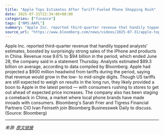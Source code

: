 ```yaml
---
title: "Apple Tops Estimates After Tariff-Fueled Phone Shopping Rush"
date: 2025-07-31T22:34:06+08:00
categories: ["finance"]
tags: ["NMS:AAPL"]
summary: "Apple Inc. reported third-quarter revenue that handily topped analysts’ estimates, boosted by surprisingly strong sales of the iPhone and products in China. Revenue rose 9.6% to $94 billion in the per"
source_url: "https://www.bloomberg.com/news/videos/2025-07-31/apple-tops-estimates-after-tariff-fueled-shopping-rush-video"
---
```


Apple Inc. reported third-quarter revenue that handily topped analysts’ estimates, boosted by surprisingly strong sales of the iPhone and products in China. Revenue rose 9.6% to $94 billion in the period, which ended June 28, the company said in a statement Thursday. Analysts estimated $89.3 billion on average, according to data compiled by Bloomberg. Apple had projected a $900 million headwind from tariffs during the period, saying that revenue would grow in the low- to mid-single digits. Though US tariffs are still expected to weigh on results in the long run, they likely provided a boon to Apple in the latest period &mdash; with consumers rushing to stores to get out ahead of expected price increases. The company also has been staging a comeback in China, a market where local phone brands have made inroads with consumers. Bloomberg's Sarah Frier and Tigress Financial Partners CIO Ivan Feinseth join Bloomberg Businesswek Daily to discuss. (Source: Bloomberg)

---

*来源: [原文链接](https://www.bloomberg.com/news/videos/2025-07-31/apple-tops-estimates-after-tariff-fueled-shopping-rush-video)*
